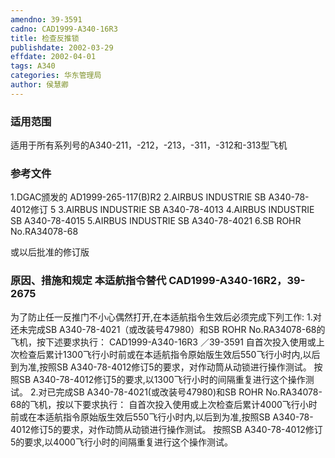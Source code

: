 ```yaml
---
amendno: 39-3591
cadno: CAD1999-A340-16R3
title: 检查反推锁
publishdate: 2002-03-29
effdate: 2002-04-01
tags: A340
categories: 华东管理局
author: 侯慧卿
---
```


### 适用范围 
适用于所有系列号的A340-211，-212，-213，-311，-312和-313型飞机

<!--more-->
### 参考文件
1.DGAC颁发的 
AD1999-265-117(B)R2 
2.AIRBUS
 INDUSTRIE SB A340-78-4012修订 5 3.AIRBUS INDUSTRIE SB A340-78-4013 4.AIRBUS INDUSTRIE SB A340-78-4015 5.AIRBUS INDUSTRIE SB A340-78-4021 6.SB ROHR No.RA34078-68 

或以后批准的修订版

### 原因、措施和规定 本适航指令替代 CAD1999-A340-16R2，39-2675 
为了防止任一反推门不小心偶然打开,在本适航指令生效后必须完成下列工作: 
    1.对还未完成SB A340-78-4021（或改装号47980）和SB ROHR No.RA34078-68的飞机，按下述要求执行： 
       CAD1999-A340-16R3   ／39-3591 
    自首次投入使用或上次检查后累计1300飞行小时前或在本适航指令原始版生效后550飞行小时内,以后到为准,按照SB A340-78-4012修订5的要求，对作动筒从动锁进行操作测试。 
    按照SB A340-78-4012修订5的要求,以1300飞行小时的间隔重复进行这个操作测试。 
    2.对已完成SB A340-78-4021(或改装号47980)和SB ROHR No.RA34078-68的飞机，按以下要求执行： 
    自首次投入使用或上次检查后累计4000飞行小时前或在本适航指令原始版生效后550飞行小时内,以后到为准,按照SB A340-78-4012修订5的要求，对作动筒从动锁进行操作测试。 
    按照SB A340-78-4012修订5的要求,以4000飞行小时的间隔重复进行这个操作测试。 
